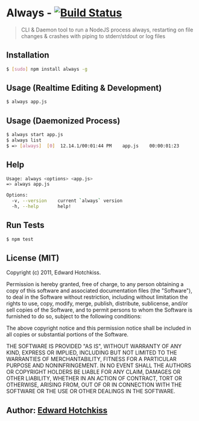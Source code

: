 
# Always - [![Build Status](https://secure.travis-ci.org/edwardhotchkiss/always.png)](http://travis-ci.org/edwardhotchkiss/always)

> CLI & Daemon tool to run a NodeJS process always, restarting on file changes & crashes with piping to stderr/stdout or log files

## Installation

```bash
$ [sudo] npm install always -g
```

## Usage (Realtime Editing & Development)

```bash
$ always app.js
```

## Usage (Daemonized Process)

```bash
$ always start app.js
$ always list
$ => [always]  [0]  12.14.1/00:01:44 PM    app.js    00:00:01:23
```

## Help

```bash
Usage: always <options> <app.js>
=> always app.js

Options:
  -v, --version    current `always` version
  -h, --help       help!
```

## Run Tests

``` bash
$ npm test
```

## License (MIT)

Copyright (c) 2011, Edward Hotchkiss.

Permission is hereby granted, free of charge, to any person obtaining
a copy of this software and associated documentation files (the
"Software"), to deal in the Software without restriction, including
without limitation the rights to use, copy, modify, merge, publish,
distribute, sublicense, and/or sell copies of the Software, and to
permit persons to whom the Software is furnished to do so, subject to
the following conditions:

The above copyright notice and this permission notice shall be
included in all copies or substantial portions of the Software.

THE SOFTWARE IS PROVIDED "AS IS", WITHOUT WARRANTY OF ANY KIND,
EXPRESS OR IMPLIED, INCLUDING BUT NOT LIMITED TO THE WARRANTIES OF
MERCHANTABILITY, FITNESS FOR A PARTICULAR PURPOSE AND
NONINFRINGEMENT. IN NO EVENT SHALL THE AUTHORS OR COPYRIGHT HOLDERS BE
LIABLE FOR ANY CLAIM, DAMAGES OR OTHER LIABILITY, WHETHER IN AN ACTION
OF CONTRACT, TORT OR OTHERWISE, ARISING FROM, OUT OF OR IN CONNECTION
WITH THE SOFTWARE OR THE USE OR OTHER DEALINGS IN THE SOFTWARE.

## Author: [Edward Hotchkiss][0]

[0]: http://ingklabs.com/
